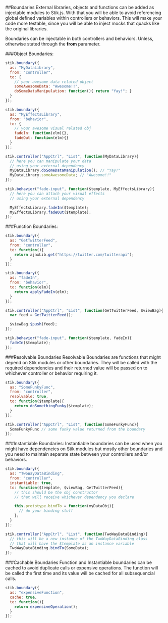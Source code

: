 ##Boundaries
External libraries, objects and functions can be added as injectable modules to Stik.js. With that you will be able to avoid referencing global defined variables within controllers or behaviors. This will make your code more testable, since you will be able to inject mocks that quacks like the original libraries.

Boundaries can be injectable in both controllers and behaviors. Unless, otherwise stated through the **from** parameter.

###Object Boundaries:

```javascript
stik.boundary({
  as: "MyDataLibrary",
  from: "controller",
  to: {
    // your awesome data related object
    someAwesomeData: "Awesome!!",
    doSomeDataManipulation: function(){ return "Yay!"; }
  }
});

stik.boundary({
  as: "MyEffectsLibrary",
  from: "behavior",
  to: {
    // your awesome visual related obj
    fadeIn: function(elm){},
    fadeOut: function(elm){}
  }
});

stik.controller("AppCtrl", "List", function(MyDataLibrary){
  // here you can manipulate your data
  // using your external dependency
  MyDataLibrary.doSomeDataManipulation(); // "Yay!"
  MyDataLibrary.someAwesomeData; // "Awesome!!"
});

stik.behavior("fade-input", function($template, MyEffectsLibrary){
  // here you can attach your visual effects
  // using your external dependency

  MyEffectsLibrary.fadeIn($template);
  MyEffectsLibrary.fadeOut($template);
});
```

###Function Boundaries:

```javascript
stik.boundary({
  as: "GetTwitterFeed",
  from: "controller",
  to: function(){
    return ajaxLib.get("https://twitter.com/twitterapi");
  }
});

stik.boundary({
  as: "fadeIn",
  from: "behavior",
  to: function(elm){
    return applyFadeIn(elm);
  }
});

stik.controller("AppCtrl", "List", function(GetTwitterFeed, $viewBag){
  var feed = GetTwitterFeed();

  $viewBag.$push(feed);
});

stik.behavior("fade-input", function($template, fadeIn){
  fadeIn($template);
});
```

###Resolvable Boundaries
Resolvable Boundaries are functions that might depend on Stik modules or other boundaries. They will be called with the required dependencies and their returned value will be passed on to whichever controller or behavior requiring it.

```javascript
stik.boundary({
  as: "SomeFunkyFunc",
  from: "controller",
  resolvable: true,
  to: function($template){
    return doSomethingFunky($template);
  }
});

stik.controller("AppCtrl", "List", function(SomeFunkyFunc){
  SomeFunkyFunc // some funky value returned from the boundary
});
```

###Instantiable Boundaries:
Instantiable boundaries can be used when you might have dependencies on Stik modules but mostly other boundaries and you need to maintain separate state between your controllers and/or behaviors.

```javascript
stik.boundary({
  as: "TwoWayDataBinding",
  from: "controller",
  instantiable: true,
  to: function($template, $viewBag, GetTwitterFeed){
    // this should be the obj constructor
    // that will receive whichever dependency you declare

    this.prototype.bindTo = function(myDataObj){
      // do your binding stuff
    };
  }
});

stik.controller("AppCtrl", "List", function(TwoWayDataBinding){
  // this will be a new instance of the TwoWayDataBinding class
  // that will have the $template as an instance variable
  TwoWayDataBinding.bindTo(SomeData);
});
```

###Cachable Boundaries
Function and Instantiable boundaries can be cached to avoid duplicate calls or expensive operations. The function will be called the first time and its value will be cached for all subsequencial calls.

```javascript
stik.boundary({
  as: "expensiveFunction",
  cache: true,
  to: function(){
    return expensiveOperation();
  }
});
```
